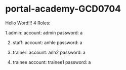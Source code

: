 # portal-academy-GCD0704
Hello Word!!!
4 Roles:

1.admin: 
account: admin
password: a

2. staff:
account: anhle
password: a

3. trainer:
account: anh2
password: a

4. trainee
account: trainee1
password: a
